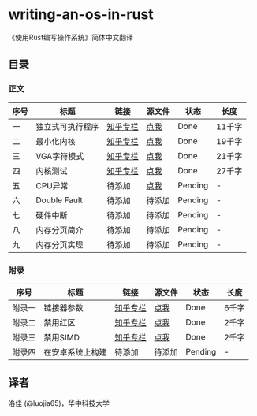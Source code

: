 # writing-an-os-in-rust

《使用Rust编写操作系统》简体中文翻译

## 目录

### 正文
| 序号 | 标题 | 链接 | 源文件 | 状态 | 长度 |
|-----|-----|-----|-----|-----|-----|
| 一 | 独立式可执行程序 | [知乎专栏](https://zhuanlan.zhihu.com/p/53064186) | [点我](./01-freestanding-rust-binary.md) | Done | 11千字 |
| 二 | 最小化内核 | [知乎专栏](https://zhuanlan.zhihu.com/p/56433770) | [点我](./02-minimal-rust-kernel.md)  | Done | 19千字 |
| 三 | VGA字符模式 | [知乎专栏](https://zhuanlan.zhihu.com/p/53745617) | [点我](./03-vga-text-mode.md) | Done | 21千字 |
| 四 | 内核测试 | [知乎专栏](https://zhuanlan.zhihu.com/p/90758552) | [点我](./04-testing.md) | Done | 27千字 |
| 五 | CPU异常 | 待添加 | [点我](./05-cpu-exceptions.md) | Pending | - | 
| 六 | Double Fault | 待添加 | 待添加 | Pending | - | 
| 七 | 硬件中断 | 待添加 | 待添加 | Pending | - | 
| 八 | 内存分页简介 | 待添加 | 待添加 | Pending | - | 
| 九 | 内存分页实现 | 待添加 | 待添加 | Pending | - | 

### 附录
| 序号 | 标题 | 链接 | 源文件 | 状态 | 长度 |
|-----|-----|-----|-----|-----|-----|
| 附录一 | 链接器参数 | [知乎专栏](https://zhuanlan.zhihu.com/p/69393545) | [点我](./appendix-a-linker-arguments.md) | Done | 6千字 |
| 附录二 | 禁用红区 | [知乎专栏](https://zhuanlan.zhihu.com/p/53240133) | [点我](./appendix-b-red-zone.md) | Done | 2千字 |
| 附录三 | 禁用SIMD | [知乎专栏](https://zhuanlan.zhihu.com/p/53350970) | [点我](./appendix-c-disable-simd.md) | Done | 2千字 |
| 附录四 | 在安卓系统上构建 | 待添加 | 待添加 | Pending | - |

## 译者

洛佳 (@luojia65)，华中科技大学
